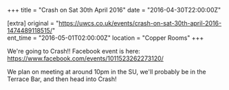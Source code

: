 +++
title = "Crash on Sat 30th April 2016"
date = "2016-04-30T22:00:00Z"

[extra]
original = "https://uwcs.co.uk/events/crash-on-sat-30th-april-2016-1474489118515/"    
ent_time = "2016-05-01T02:00:00Z"
location = "Copper Rooms"
+++

We're going to Crash\!\! Facebook event is here: https://www.facebook.com/events/1011523262273120/

We plan on meeting at around 10pm in the SU, we'll probably be in the Terrace Bar, and then head into Crash\!

